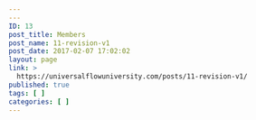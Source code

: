 ```yaml
---
---
ID: 13
post_title: Members
post_name: 11-revision-v1
post_date: 2017-02-07 17:02:02
layout: page
link: >
  https://universalflowuniversity.com/posts/11-revision-v1/
published: true
tags: [ ]
categories: [ ]
---
```

